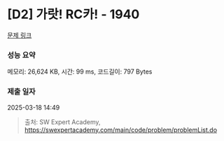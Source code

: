 # [D2] 가랏! RC카! - 1940 

[문제 링크](https://swexpertacademy.com/main/code/problem/problemDetail.do?contestProbId=AV5PjMgaALgDFAUq) 

### 성능 요약

메모리: 26,624 KB, 시간: 99 ms, 코드길이: 797 Bytes

### 제출 일자

2025-03-18 14:49



> 출처: SW Expert Academy, https://swexpertacademy.com/main/code/problem/problemList.do